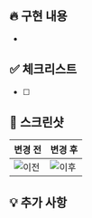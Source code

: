 ## 🔥 구현 내용

<!-- 어떤 기능을 구현했는지 간략하게 설명해주세요. -->

-

## ✅ 체크리스트

<!-- PR을 확인할 때 중점적으로 봐야 할 항목이 있다면 추가해주세요. -->

- [ ]

## 📸 스크린샷

<!-- UI 변경이 있는 경우 스크린샷을 첨부해주세요. -->

| 변경 전      | 변경 후      |
| ------------ | ------------ |
| ![이전](URL) | ![이후](URL) |

## 💡 추가 사항

## <!-- 리뷰어가 알아야 할 추가적인 내용이 있다면 적어주세요. -->

